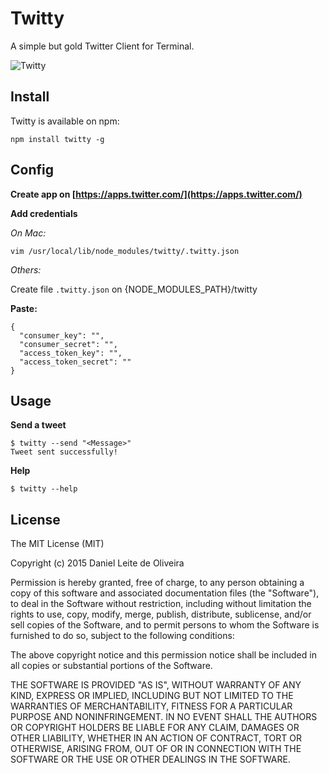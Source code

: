 # Twitty
A simple but gold Twitter Client for Terminal.

![Twitty](https://cloud.githubusercontent.com/assets/2229108/10257196/516a33c6-692c-11e5-8ae9-ca7e47704f54.png)


## Install
Twitty is available on npm:
```
npm install twitty -g
```

## Config

**Create app on [https://apps.twitter.com/](https://apps.twitter.com/)**

**Add credentials**

*On Mac:*
```
vim /usr/local/lib/node_modules/twitty/.twitty.json
```

*Others:*

Create file ```.twitty.json``` on {NODE_MODULES_PATH}/twitty

**Paste:**
```
{
  "consumer_key": "",
  "consumer_secret": "",
  "access_token_key": "",
  "access_token_secret": ""
}

```


## Usage

**Send a tweet**
```
$ twitty --send "<Message>"
Tweet sent successfully!
```

**Help**
```
$ twitty --help
```

## License
The MIT License (MIT)

Copyright (c) 2015 Daniel Leite de Oliveira

Permission is hereby granted, free of charge, to any person obtaining a copy
of this software and associated documentation files (the "Software"), to deal
in the Software without restriction, including without limitation the rights
to use, copy, modify, merge, publish, distribute, sublicense, and/or sell
copies of the Software, and to permit persons to whom the Software is
furnished to do so, subject to the following conditions:

The above copyright notice and this permission notice shall be included in
all copies or substantial portions of the Software.

THE SOFTWARE IS PROVIDED "AS IS", WITHOUT WARRANTY OF ANY KIND, EXPRESS OR
IMPLIED, INCLUDING BUT NOT LIMITED TO THE WARRANTIES OF MERCHANTABILITY,
FITNESS FOR A PARTICULAR PURPOSE AND NONINFRINGEMENT. IN NO EVENT SHALL THE
AUTHORS OR COPYRIGHT HOLDERS BE LIABLE FOR ANY CLAIM, DAMAGES OR OTHER
LIABILITY, WHETHER IN AN ACTION OF CONTRACT, TORT OR OTHERWISE, ARISING FROM,
OUT OF OR IN CONNECTION WITH THE SOFTWARE OR THE USE OR OTHER DEALINGS IN
THE SOFTWARE.


